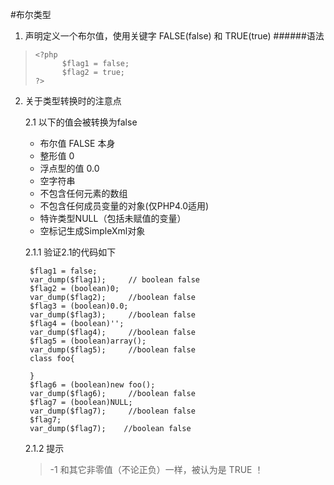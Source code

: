 #布尔类型
1. 声明定义一个布尔值，使用关键字 FALSE(false) 和 TRUE(true)
######语法
>     <?php
>           $flag1 = false;
>           $flag2 = true;
>     ?>
2. 关于类型转换时的注意点

    2.1 以下的值会被转换为false
      - 布尔值 FALSE 本身
      - 整形值 0
      - 浮点型的值 0.0
      - 空字符串
      - 不包含任何元素的数组
      - 不包含任何成员变量的对象(仅PHP4.0适用)
      - 特许类型NULL（包括未赋值的变量）
      - 空标记生成SimpleXml对象

     2.1.1 验证2.1的代码如下

        $flag1 = false;
        var_dump($flag1);     // boolean false
        $flag2 = (boolean)0;
        var_dump($flag2);     //boolean false
        $flag3 = (boolean)0.0;
        var_dump($flag3);     //boolean false
        $flag4 = (boolean)'';
        var_dump($flag4);     //boolean false
        $flag5 = (boolean)array();
        var_dump($flag5);     //boolean false
        class foo{

        }
        $flag6 = (boolean)new foo();
        var_dump($flag6);     //boolean false
        $flag7 = (boolean)NULL;
        var_dump($flag7);     //boolean false
        $flag7;
        var_dump($flag7);    //boolean false

    2.1.2  提示
    > -1 和其它非零值（不论正负）一样，被认为是 TRUE ！



